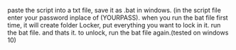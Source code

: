 paste the script into a txt file, save it as .bat in windows. (in the script file enter your password inplace of (YOURPASS). when you run the bat file first time, it will create folder Locker, put everything you want to lock in it. run the bat file. and thats it. to unlock, run the bat file again.(tested on windows 10)